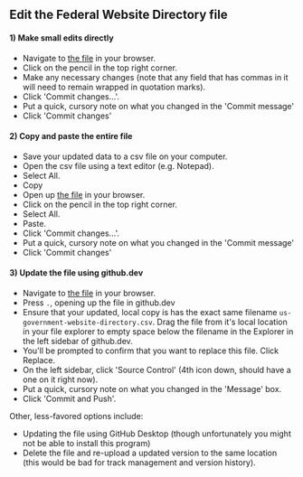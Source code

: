 

## Edit the Federal Website Directory file

#### 1) Make small edits directly 

- Navigate to [the file](https://github.com/GSA/federal-website-directory/blob/main/us-government-website-directory.csv) in your browser.
- Click on the pencil in the top right corner.
- Make any necessary changes (note that any field that has commas in it will need to remain wrapped in quotation marks).
- Click 'Commit changes...'.
- Put a quick, cursory note on what you changed in the 'Commit message'
- Click 'Commit changes'


#### 2) Copy and paste the entire file 

- Save your updated data to a csv file on your computer.
- Open the csv file using a text editor (e.g. Notepad).
- Select All.
- Copy
- Open up [the file](https://github.com/GSA/federal-website-directory/blob/main/us-government-website-directory.csv) in your browser.
- Click on the pencil in the top right corner.
- Select All.
- Paste.
- Click 'Commit changes...'.
- Put a quick, cursory note on what you changed in the 'Commit message'
- Click 'Commit changes'

#### 3) Update the file using github.dev

- Navigate to [the file](https://github.com/GSA/federal-website-directory/blob/main/us-government-website-directory.csv) in your browser.
- Press `.`, opening up the file in github.dev
- Ensure that your updated, local copy is has the exact same filename `us-government-website-directory.csv`.  Drag the file from it's local location in your file explorer to empty space below the filename in the Explorer in the left sidebar of github.dev.
- You'll be prompted to confirm that you want to replace this file.  Click Replace.
- On the left sidebar, click 'Source Control' (4th icon down, should have a one on it right now).
- Put a quick, cursory note on what you changed in the 'Message' box.
- Click 'Commit and Push'.  



Other, less-favored options include: 
- Updating the file using GitHub Desktop (though unfortunately you might not be able to install this program)
- Delete the file and re-upload a updated version to the same location (this would be bad for track management and version history).  
